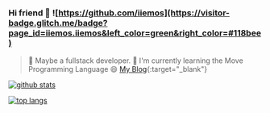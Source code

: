 ### Hi friend 🍍 ![https://github.com/iiemos](https://visitor-badge.glitch.me/badge?page_id=iiemos.iiemos&left_color=green&right_color=#118bee)
> 🍇 Maybe a fullstack developer.
> 🍊 I'm currently learning the Move Programming Language
> 😄  [My Blog](https://www.iiemo.com){:target="_blank"}

[![github stats](https://github-readme-stats.vercel.app/api?username=iiemos&show_icons=true&theme=dark)](https://github.com/iiemos)

[![top langs](https://github-readme-stats.vercel.app/api/top-langs/?username=iiemos&layout=compact&theme=dark)](https://github.com/iiemos)





